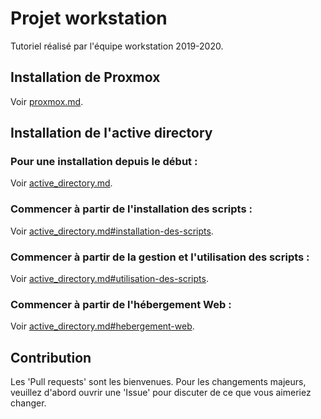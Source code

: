 # Projet workstation

Tutoriel réalisé par l'équipe workstation 2019-2020.

## Installation de Proxmox

Voir [proxmox.md](https://github.com/WarTey/workstation/blob/master/proxmox.md).

## Installation de l'active directory

### Pour une installation depuis le début : 

Voir [active_directory.md](https://github.com/WarTey/workstation/blob/master/active_directory.md).

### Commencer à partir de l'installation des scripts :

Voir [active_directory.md#installation-des-scripts](https://github.com/WarTey/workstation/blob/master/active_directory.md#installation-des-scripts).

### Commencer à partir de la gestion et l'utilisation des scripts :

Voir [active_directory.md#utilisation-des-scripts](https://github.com/WarTey/workstation/blob/master/active_directory.md#utilisation-des-scripts).

### Commencer à partir de l'hébergement Web :

Voir [active_directory.md#hebergement-web](https://github.com/WarTey/workstation/blob/master/active_directory.md#hebergement-web).

## Contribution

Les 'Pull requests' sont les bienvenues. Pour les changements majeurs, veuillez d'abord ouvrir une 'Issue' pour discuter de ce que vous aimeriez changer.